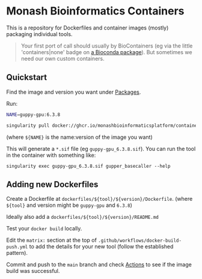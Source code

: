 # Monash Bioinformatics Containers

This is a repository for Dockerfiles and container images (mostly) packaging individual tools.

> Your first port of call should usually by BioContainers (eg via the little 'containers|none' badge on [a Bioconda package](https://bioconda.github.io/recipes/samtools)). But sometimes we need our own custom containers.

## Quickstart

Find the image and version you want under [Packages](https://github.com/orgs/MonashBioinformaticsPlatform/packages?repo_name=containers).

Run: 

```bash
NAME=guppy-gpu:6.3.8

singularity pull docker://ghcr.io/monashbioinformaticsplatform/containers/${NAME}
```
(where `${NAME}` is the name:version of the image you want)

This will generate a `*.sif` file (eg `guppy-gpu_6.3.8.sif`). You can run the tool in the container with something like:
```
singularity exec guppy-gpu_6.3.8.sif gupper_basecaller --help
```

## Adding new Dockerfiles

Create a Dockerfile at `dockerfiles/${tool}/${version}/Dockerfile`.
(where `${tool}` and version might be `guppy-gpu` and `6.3.8`)

Ideally also add a `dockerfiles/${tool}/${version}/README.md`

Test your `docker build` locally.

Edit the `matrix:` section at the top of `.github/workflows/docker-build-push.yml` to add the details for your new tool (follow the established pattern).

Commit and push to the `main` branch and check [Actions](https://github.com/MonashBioinformaticsPlatform/containers/actions) to see if the image build was successful.